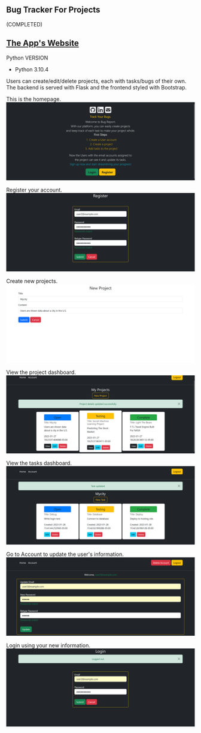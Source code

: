 ## Bug Tracker For Projects
(COMPLETED)

## [The App's Website](https://bugger.pythonanywhere.com/)
Python VERSION
* Python 3.10.4

Users can create/edit/delete projects, each with tasks/bugs of their own. The backend is served with Flask and the frontend styled with Bootstrap.

This is the homepage.
![home](screenshots\home.png)

Register your account.
![register](screenshots\Register.png)

Create new projects.
![newProject](screenshots\NewProject.png)

View the project dashboard.
![projectDashboard](screenshots\ProjectDashboard.png)

View the tasks dashboard.
![taskDashboard](screenshots\Tasksdashboard.png)

Go to Account to update the user's information.
![details](screenshots\UpdateUserDetails.png)

Login using your new information.
![login](screenshots\login.png)
